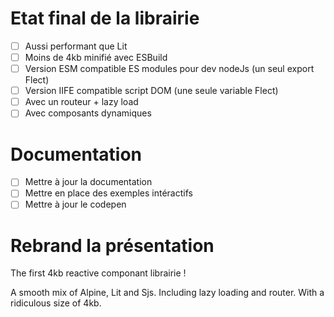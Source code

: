 # Etat final de la librairie

-   [ ] Aussi performant que Lit
-   [ ] Moins de 4kb minifié avec ESBuild
-   [ ] Version ESM compatible ES modules pour dev nodeJs (un seul export Flect)
-   [ ] Version IIFE compatible script DOM (une seule variable Flect)
-   [ ] Avec un routeur + lazy load
-   [ ] Avec composants dynamiques

# Documentation

-   [ ] Mettre à jour la documentation
-   [ ] Mettre en place des exemples intéractifs
-   [ ] Mettre à jour le codepen

# Rebrand la présentation

The first 4kb reactive componant librairie !

A smooth mix of Alpine, Lit and Sjs. Including lazy loading and router. With a ridiculous size of 4kb.
